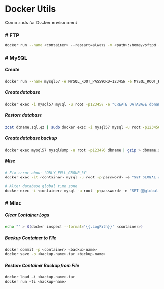 # Docker Utils
Commands for Docker environment

### \# FTP

```bash
docker run --name <container> --restart=always -v <path>:/home/vsftpd -p 20:20 -p 21:21 -p 47400-47470:47400-47470 -e FTP_USER=admin -e FTP_PASS=123456 -e PASV_ADDRESS=<ip> -d bogem/ftp
```

### \# MySQL

##### Create
```bash
docker run --name mysql57 -e MYSQL_ROOT_PASSWORD=123456 -e MYSQL_ROOT_HOST=% -p 3306:3306 -d mysql/mysql-server:5.7 --character-set-server=utf8 --collation-server=utf8_unicode_ci
```

##### Create database

```bash
docker exec -i mysql57 mysql -u root -p123456 -e "CREATE DATABASE dbname;"
```

##### Restore database
```bash
zcat dbname.sql.gz | sudo docker exec -i mysql57 mysql -u root -p123456 dbname
```

##### Create database backup
```bash
docker exec mysql57 mysqldump -u root -p123456 dbname | gzip > dbname.sql.gz
```

##### Misc
```bash
# Fix error about 'ONLY_FULL_GROUP_BY'
docker exec -it <container> mysql -u root -p<password> -e "SET GLOBAL sql_mode=(SELECT REPLACE(@@sql_mode,'ONLY_FULL_GROUP_BY',''));"

# Alter database global time zone
docker exec -i <container> mysql -u root -p<password> -e "SET @@global.time_zone = '-03:00'";
```

### \# Misc

##### Clear Container Logs
```bash
echo "" > $(docker inspect --format='{{.LogPath}}' <container>)
```

##### Backup Container to File
```bash
docker commit -p <container> <backup-name>
docker save -o <backup-name>.tar <backup-name>
```

##### Restore Container Backup from File
```bash
docker load −i <backup-name>.tar
docker run −ti <backup−name>
```
